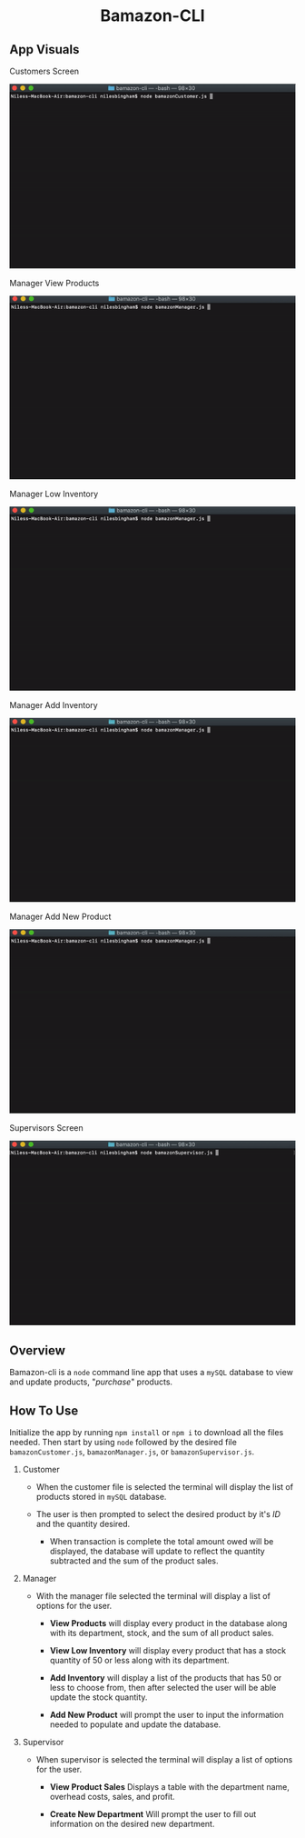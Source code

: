# <p align="center">Bamazon-CLI</p>

## App Visuals

<p>Customers Screen</p>
<p align='center'><img src="images/customer_walkthrough.gif"></p>

<p>Manager View Products</p>
<p align='center'><img src="images/manager_view_products.gif"></p>

<p>Manager Low Inventory</p>
<p align='center'><img src="images/manager_low_products.gif"></p>

<p>Manager Add Inventory</p>
<p align='center'><img src="images/manager_add_inventory.gif"></p>

<p>Manager Add New Product</p>
<p align='center'><img src="images/manager_add_product.gif"></p>

<p>Supervisors Screen</p>
<p align='center'><img src="images/supervisor_walkthrough.gif"></p>

## Overview

Bamazon-cli is a `node` command line app that uses a `mySQL` database to view and update products, "_purchase_" products.

## How To Use

Initialize the app by running `npm install` or `npm i` to download all the files needed. Then start by using `node` followed by the desired file `bamazonCustomer.js`, `bamazonManager.js`, or `bamazonSupervisor.js`.

1. Customer

   - When the customer file is selected the terminal will display the list of products stored in `mySQL` database.

   - The user is then prompted to select the desired product by it's _ID_ and the quantity desired.

     - When transaction is complete the total amount owed will be displayed, the database will update to reflect the quantity subtracted and the sum of the product sales.

2) Manager

   - With the manager file selected the terminal will display a list of options for the user.

     - **View Products** will display every product in the database along with its department, stock, and the sum of all product sales.

     - **View Low Inventory** will display every product that has a stock quantity of 50 or less along with its department.

     - **Add Inventory** will display a list of the products that has 50 or less to choose from, then after selected the user will be able update the stock quantity.

     - **Add New Product** will prompt the user to input the information needed to populate and update the database.

3) Supervisor

   - When supervisor is selected the terminal will display a list of options for the user.

     - **View Product Sales** Displays a table with the department name, overhead costs, sales, and profit.

     - **Create New Department** Will prompt the user to fill out information on the desired new department.
